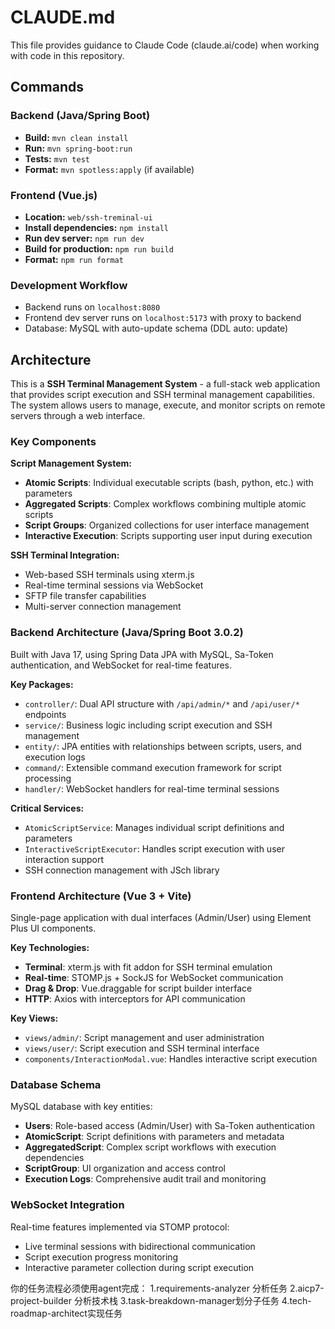 # CLAUDE.md

This file provides guidance to Claude Code (claude.ai/code) when working with code in this repository.

## Commands

### Backend (Java/Spring Boot)

- **Build:** `mvn clean install`
- **Run:** `mvn spring-boot:run`
- **Tests:** `mvn test`
- **Format:** `mvn spotless:apply` (if available)

### Frontend (Vue.js)

- **Location:** `web/ssh-treminal-ui`
- **Install dependencies:** `npm install`
- **Run dev server:** `npm run dev`
- **Build for production:** `npm run build`
- **Format:** `npm run format`

### Development Workflow

- Backend runs on `localhost:8080`
- Frontend dev server runs on `localhost:5173` with proxy to backend
- Database: MySQL with auto-update schema (DDL auto: update)

## Architecture

This is a **SSH Terminal Management System** - a full-stack web application that provides script execution and SSH terminal management capabilities. The system allows users to manage, execute, and monitor scripts on remote servers through a web interface.

### Key Components

**Script Management System:**
- **Atomic Scripts**: Individual executable scripts (bash, python, etc.) with parameters
- **Aggregated Scripts**: Complex workflows combining multiple atomic scripts
- **Script Groups**: Organized collections for user interface management
- **Interactive Execution**: Scripts supporting user input during execution

**SSH Terminal Integration:**
- Web-based SSH terminals using xterm.js
- Real-time terminal sessions via WebSocket
- SFTP file transfer capabilities
- Multi-server connection management

### Backend Architecture (Java/Spring Boot 3.0.2)

Built with Java 17, using Spring Data JPA with MySQL, Sa-Token authentication, and WebSocket for real-time features.

**Key Packages:**
- `controller/`: Dual API structure with `/api/admin/*` and `/api/user/*` endpoints
- `service/`: Business logic including script execution and SSH management
- `entity/`: JPA entities with relationships between scripts, users, and execution logs
- `command/`: Extensible command execution framework for script processing
- `handler/`: WebSocket handlers for real-time terminal sessions

**Critical Services:**
- `AtomicScriptService`: Manages individual script definitions and parameters
- `InteractiveScriptExecutor`: Handles script execution with user interaction support
- SSH connection management with JSch library

### Frontend Architecture (Vue 3 + Vite)

Single-page application with dual interfaces (Admin/User) using Element Plus UI components.

**Key Technologies:**
- **Terminal**: xterm.js with fit addon for SSH terminal emulation
- **Real-time**: STOMP.js + SockJS for WebSocket communication
- **Drag & Drop**: Vue.draggable for script builder interface
- **HTTP**: Axios with interceptors for API communication

**Key Views:**
- `views/admin/`: Script management and user administration
- `views/user/`: Script execution and SSH terminal interface
- `components/InteractionModal.vue`: Handles interactive script execution

### Database Schema

MySQL database with key entities:
- **Users**: Role-based access (Admin/User) with Sa-Token authentication
- **AtomicScript**: Script definitions with parameters and metadata
- **AggregatedScript**: Complex script workflows with execution dependencies
- **ScriptGroup**: UI organization and access control
- **Execution Logs**: Comprehensive audit trail and monitoring

### WebSocket Integration

Real-time features implemented via STOMP protocol:
- Live terminal sessions with bidirectional communication
- Script execution progress monitoring
- Interactive parameter collection during script execution


你的任务流程必须使用agent完成：
1.requirements-analyzer 分析任务
2.aicp7-project-builder 分析技术栈
3.task-breakdown-manager划分子任务
4.tech-roadmap-architect实现任务
